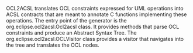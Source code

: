 OCL2ACSL translates OCL constraints expressed for UML operations into ACSL contracts that are meant to annotate C functions implementing these operations.
The entry point of the generator is the org.eclipse.ocl2acsl.Ocl2acsl class. It provides methods that parse OCL constraints and produce an Abstract Syntax Tree. The org.eclipse.ocl2acsl.OCLVisitor class provides a visitor that navigates into the tree and translates the OCL nodes.